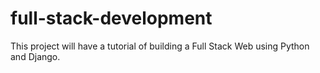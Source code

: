 # full-stack-development

This project will have a tutorial of building a Full Stack Web using Python and Django.
